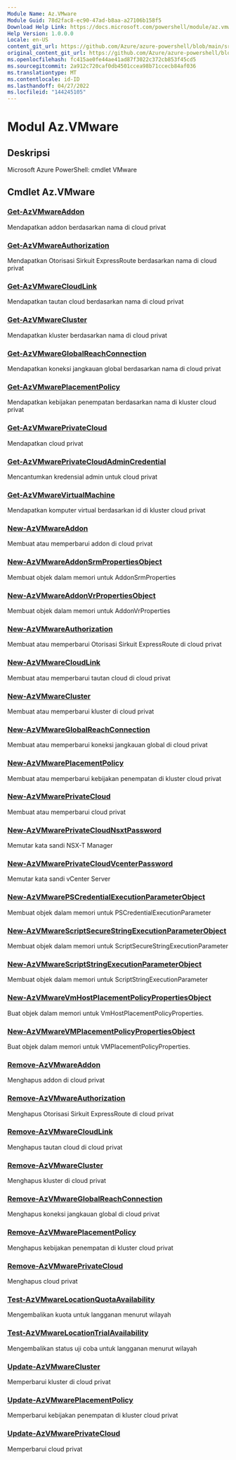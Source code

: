 ```yaml
---
Module Name: Az.VMware
Module Guid: 78d2fac8-ec90-47ad-b8aa-a27106b158f5
Download Help Link: https://docs.microsoft.com/powershell/module/az.vmware
Help Version: 1.0.0.0
Locale: en-US
content_git_url: https://github.com/Azure/azure-powershell/blob/main/src/VMware/help/Az.VMware.md
original_content_git_url: https://github.com/Azure/azure-powershell/blob/main/src/VMware/help/Az.VMware.md
ms.openlocfilehash: fc415ae0fe44ae41ad87f3022c372cb853f45cd5
ms.sourcegitcommit: 2a912c720caf0db4501ccea98b71ccecb84af036
ms.translationtype: MT
ms.contentlocale: id-ID
ms.lasthandoff: 04/27/2022
ms.locfileid: "144245105"
---
```

# Modul Az.VMware
## Deskripsi
Microsoft Azure PowerShell: cmdlet VMware

## Cmdlet Az.VMware
### [Get-AzVMwareAddon](Get-AzVMwareAddon.md)
Mendapatkan addon berdasarkan nama di cloud privat

### [Get-AzVMwareAuthorization](Get-AzVMwareAuthorization.md)
Mendapatkan Otorisasi Sirkuit ExpressRoute berdasarkan nama di cloud privat

### [Get-AzVMwareCloudLink](Get-AzVMwareCloudLink.md)
Mendapatkan tautan cloud berdasarkan nama di cloud privat

### [Get-AzVMwareCluster](Get-AzVMwareCluster.md)
Mendapatkan kluster berdasarkan nama di cloud privat

### [Get-AzVMwareGlobalReachConnection](Get-AzVMwareGlobalReachConnection.md)
Mendapatkan koneksi jangkauan global berdasarkan nama di cloud privat

### [Get-AzVMwarePlacementPolicy](Get-AzVMwarePlacementPolicy.md)
Mendapatkan kebijakan penempatan berdasarkan nama di kluster cloud privat

### [Get-AzVMwarePrivateCloud](Get-AzVMwarePrivateCloud.md)
Mendapatkan cloud privat

### [Get-AzVMwarePrivateCloudAdminCredential](Get-AzVMwarePrivateCloudAdminCredential.md)
Mencantumkan kredensial admin untuk cloud privat

### [Get-AzVMwareVirtualMachine](Get-AzVMwareVirtualMachine.md)
Mendapatkan komputer virtual berdasarkan id di kluster cloud privat

### [New-AzVMwareAddon](New-AzVMwareAddon.md)
Membuat atau memperbarui addon di cloud privat

### [New-AzVMwareAddonSrmPropertiesObject](New-AzVMwareAddonSrmPropertiesObject.md)
Membuat objek dalam memori untuk AddonSrmProperties

### [New-AzVMwareAddonVrPropertiesObject](New-AzVMwareAddonVrPropertiesObject.md)
Membuat objek dalam memori untuk AddonVrProperties

### [New-AzVMwareAuthorization](New-AzVMwareAuthorization.md)
Membuat atau memperbarui Otorisasi Sirkuit ExpressRoute di cloud privat

### [New-AzVMwareCloudLink](New-AzVMwareCloudLink.md)
Membuat atau memperbarui tautan cloud di cloud privat

### [New-AzVMwareCluster](New-AzVMwareCluster.md)
Membuat atau memperbarui kluster di cloud privat

### [New-AzVMwareGlobalReachConnection](New-AzVMwareGlobalReachConnection.md)
Membuat atau memperbarui koneksi jangkauan global di cloud privat

### [New-AzVMwarePlacementPolicy](New-AzVMwarePlacementPolicy.md)
Membuat atau memperbarui kebijakan penempatan di kluster cloud privat

### [New-AzVMwarePrivateCloud](New-AzVMwarePrivateCloud.md)
Membuat atau memperbarui cloud privat

### [New-AzVMwarePrivateCloudNsxtPassword](New-AzVMwarePrivateCloudNsxtPassword.md)
Memutar kata sandi NSX-T Manager

### [New-AzVMwarePrivateCloudVcenterPassword](New-AzVMwarePrivateCloudVcenterPassword.md)
Memutar kata sandi vCenter Server

### [New-AzVMwarePSCredentialExecutionParameterObject](New-AzVMwarePSCredentialExecutionParameterObject.md)
Membuat objek dalam memori untuk PSCredentialExecutionParameter

### [New-AzVMwareScriptSecureStringExecutionParameterObject](New-AzVMwareScriptSecureStringExecutionParameterObject.md)
Membuat objek dalam memori untuk ScriptSecureStringExecutionParameter

### [New-AzVMwareScriptStringExecutionParameterObject](New-AzVMwareScriptStringExecutionParameterObject.md)
Membuat objek dalam memori untuk ScriptStringExecutionParameter

### [New-AzVMwareVmHostPlacementPolicyPropertiesObject](New-AzVMwareVmHostPlacementPolicyPropertiesObject.md)
Buat objek dalam memori untuk VmHostPlacementPolicyProperties.

### [New-AzVMwareVMPlacementPolicyPropertiesObject](New-AzVMwareVMPlacementPolicyPropertiesObject.md)
Buat objek dalam memori untuk VMPlacementPolicyProperties.

### [Remove-AzVMwareAddon](Remove-AzVMwareAddon.md)
Menghapus addon di cloud privat

### [Remove-AzVMwareAuthorization](Remove-AzVMwareAuthorization.md)
Menghapus Otorisasi Sirkuit ExpressRoute di cloud privat

### [Remove-AzVMwareCloudLink](Remove-AzVMwareCloudLink.md)
Menghapus tautan cloud di cloud privat

### [Remove-AzVMwareCluster](Remove-AzVMwareCluster.md)
Menghapus kluster di cloud privat

### [Remove-AzVMwareGlobalReachConnection](Remove-AzVMwareGlobalReachConnection.md)
Menghapus koneksi jangkauan global di cloud privat

### [Remove-AzVMwarePlacementPolicy](Remove-AzVMwarePlacementPolicy.md)
Menghapus kebijakan penempatan di kluster cloud privat

### [Remove-AzVMwarePrivateCloud](Remove-AzVMwarePrivateCloud.md)
Menghapus cloud privat

### [Test-AzVMwareLocationQuotaAvailability](Test-AzVMwareLocationQuotaAvailability.md)
Mengembalikan kuota untuk langganan menurut wilayah

### [Test-AzVMwareLocationTrialAvailability](Test-AzVMwareLocationTrialAvailability.md)
Mengembalikan status uji coba untuk langganan menurut wilayah

### [Update-AzVMwareCluster](Update-AzVMwareCluster.md)
Memperbarui kluster di cloud privat

### [Update-AzVMwarePlacementPolicy](Update-AzVMwarePlacementPolicy.md)
Memperbarui kebijakan penempatan di kluster cloud privat

### [Update-AzVMwarePrivateCloud](Update-AzVMwarePrivateCloud.md)
Memperbarui cloud privat


